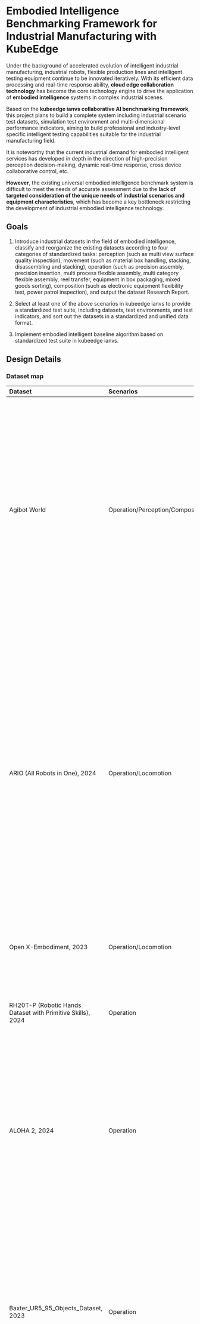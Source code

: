 # Embodied Intelligence Benchmarking Framework for Industrial Manufacturing with KubeEdge

Under the background of accelerated evolution of intelligent industrial manufacturing, industrial robots, flexible production lines and intelligent testing equipment continue 
to be innovated iteratively. With its efficient data processing and real-time response ability, **cloud edge collaboration technology** has become the core technology engine to
drive the application of **embodied intelligence** systems in complex industrial scenes.  

Based on the **kubeedge ianvs collaborative AI benchmarking framework**, this project plans to build a complete system including industrial scenario test datasets, simulation
test environment and multi-dimensional performance indicators, aiming to build professional and industry-level specific intelligent testing capabilities suitable for the 
industrial manufacturing field.  

It is noteworthy that the current industrial demand for embodied intelligent services has developed in depth in the direction of high-precision perception decision-making, 
dynamic real-time response, cross device collaborative control, etc.   

**However**, the existing universal embodied intelligence benchmark system is difficult to meet the needs of accurate assessment due to the **lack of targeted consideration of 
the unique needs of industrial scenarios and equipment characteristics**, which has become a key bottleneck restricting the development of industrial embodied intelligence technology.

## **Goals**

1. Introduce industrial datasets in the field of embodied intelligence, classify and reorganize the existing datasets according to four categories of standardized tasks: perception (such as multi view surface quality inspection), movement (such as material box handling, stacking, disassembling and stacking), operation (such as precision assembly, precision insertion, multi process flexible assembly, multi category flexible assembly, reel transfer, equipment in box packaging, mixed goods sorting), composition (such as electronic equipment flexibility test, power patrol inspection), and output the dataset Research Report.

2. Select at least one of the above scenarios in kubeedge ianvs to provide a standardized test suite, including datasets, test environments, and test indicators, and sort out the datasets in a standardized and unified data format.

3. Implement embodied intelligent baseline algorithm based on standardized test suite in kubeedge ianvs.

## **Design Details**

### **Dataset map**

| Dataset | Scenarios | Introduction | Link |
| :-----| :----- | :----- | :----: |
| Agibot World | Operation/Perception/Composite | The AgiBot World dataset was born from Zhiyuan's self built large-scale data collection factory and application experimental base, with a total space area of over 4000 square meters and containing more than 3000 real objects. On the one hand, it provides a venue for large-scale data training of robots, and on the other hand, it realistically replicates the five core scenarios of home, catering, industry, supermarkets, and office, fully covering the typical application needs of robots in production and life. | [Link](https://huggingface.co/datasets/agibot-world/AgiBotWorld-Alpha) |
| ARIO (All Robots in One), 2024 | Operation/Locomotion | ARIO is a comprehensive benchmark dataset designed to unify robot data across different implementation examples and task types. It covers over 20 real and simulated robot platforms, including tasks ranging from basic movements to complex tool usage and manipulation. Each robot is equipped with sensors such as RGB cameras, IMUs, and joint encoders, allowing agents to promote and transfer skills between platforms. In industrial environments where multiple robots must collaborate, such as wheeled bases for transporting parts and arms for performing assembly, ARIO's structure reflects the heterogeneity of these systems and the need for unified intelligence among them. | [Link](https://imaei.github.io/project_pages/ario/) |
| Open X-Embodiment, 2023 | Operation/Locomotion | 1 million fragments x 22 types of robots, covering 500+skills (including industrial sorting and assembly). | [Link](https://github.com/google-deepmind/open_x_embodiment) |
| RH20T-P (Robotic Hands Dataset with Primitive Skills), 2024 | Operation | For industries that focus on micro assembly or small part operations, such as gears, screws, and PCBs, RH20T-P provides valuable data for teaching robots precise and accurate interaction. | [Link](https://sites.google.com/view/rh20t-primitive/main) |
| ALOHA 2, 2024 | Operation | ALOHA 2 extends the original ALOHA dataset to include more complex dual arm coordination tasks. With improved physical realism and aligned RGB-D visual flow, it simulates tasks such as stacking, folding, and object alignment. This dataset captures the complexity of manual operation, which is crucial in many packaging and palletizing environments. | [Link](https://aloha-2.github.io/) |
| Baxter_UR5_95_Objects_Dataset, 2023 | Operation | This dataset includes RGB-D images of 95 industrial and household objects captured using Baxter and UR5 robotic arms. It has 3D grasping annotations, segmentation masks, and object poses. The inclusion of real robots and industrial like parts makes it particularly valuable to train and manipulate models under physical reality conditions.Its diversity and settings simulate the practical picking, component sorting, and mastery plan challenges often faced in warehouse automation systems. | [Link](https://tufts.app.box.com/s/t4apxhxtti6tlo9p875xtp823rhx1x9i) |
| YCB Object and Model Set | Operation | The YCB object and model set was created by the Yale Carnegie Mellon Berkeley collaboration to provide benchmark testing for robot operation, prosthetic design, and rehabilitation research. This dataset contains 73 everyday objects with different shapes, sizes, textures, weights, and rigidity, as well as some widely used operational tests. The dataset provides high-resolution RGBD scans, physical properties, and geometric models of objects, making it easy to integrate into operational and planning software platforms. In addition, the dataset also includes a series of standard task protocol frameworks and example protocols, as well as experimental implementations aimed at quantitatively evaluating various operational methods including planning, learning, mechanical design, control, and more. | [Link](http://rll.eecs.berkeley.edu/ycb/) |
| Human-Robot Collaboration Dataset | Operation/Locomotion | This synthetic dataset aims to simulate real data in industrial or service robot environments where humans and robots work side by side. | [Link](https://www.kaggle.com/datasets/adilshamim8/humanrobot-collaborative-work-dataset) |
| SmartAssemblySim-V2 | Operation | SmartAssemblySim-V2 is a conceptual subset of the BridgeData V2 dataset designed to simulate target condition robot operation tasks related to industrial manufacturing. The tasks include inserting parts, placing objects, and interacting with drawers, all supported by RGB videos, status data, and target commands. | [Link](https://rail.eecs.berkeley.edu/datasets/bridge_release/data/) |
| NEU Surface Defect Database | Perception | The NEU surface defect database is a widely used benchmark for evaluating surface defect classification in the steel industry. It includes 1800 grayscale images of hot-rolled steel strips, classified into six types of defects such as silver lines, inclusions, patches, rough surfaces, rolled oxide scales, and scratches. This dataset is compact and efficient, suitable for rapid prototyping and algorithm testing. It is commonly used to develop models in quality assurance systems, where rapid defect identification is crucial. | [Link](https://www.kaggle.com/datasets/kaustubhdikshit/neu-surface-defect-database/data) |
| ISDD - Industrial Surface Defect Detection Dataset | Perception | This dataset addresses the challenge of multi view defect detection in small industrial components such as nuts, gears, and screws. It is built on the MANTA dataset and provides five different perspectives of images for each object instance. | [Link](https://drive.google.com/drive/folders/12JERdTIy_3WWRyjP2gm040TDYnmRxrxy?usp=sharing) |
| Severstal: Steel Defect Detection | Perception | The Severstal dataset provides a large number of 12568 grayscale images of steel surfaces and detailed pixel level annotations for four types of defects. It is designed specifically for Kaggle competitions, promoting the development of advanced segmentation algorithms that can not only identify the presence of defects but also accurately locate them. Its well annotated structure makes it particularly suitable for training deep learning models used on automated steel inspection lines where spatial accuracy is crucial. | [Link](https://www.kaggle.com/c/severstal-steel-defect-detection) |
| BSData: Ball Screw Surface Defect Dataset | Perception | BSData is a domain specific dataset that focuses on inspecting key components in ball screw drives - CNC machine tools and automation equipment. This dataset contains over 21000 RGB images and detailed annotations of pitting defects, supporting supervised training of classification and detection models. It has been applied to evaluate how computer vision systems recognize local and subtle surface anomalies, providing valuable benchmarks for predictive maintenance systems in industrial environments. | [Link](https://github.com/2Obe/BSData) |
| Kolektor Surface-Defect Dataset | Perception | KolektorSDD and its subsequent SDD2 are datasets composed of high-resolution images of electric commutators. Each image is annotated to indicate the presence of surface defects such as scratches, dents, and contamination. These datasets are primarily used for binary and multi class classification, known for simulating real-world industrial constraints such as data imbalance and subtle defect patterns. They support research on rapid detection solutions that require high sensitivity to the minimum deviation of component surfaces. | [Link](https://www.vicos.si/Downloads/KolektorSDD) |
| Gear Inspection Dataset (GID) | Perception | GID contains grayscale images of industrial gears with defect labels. This dataset supports object detection and semantic segmentation tasks in industrial machine vision applications. It is particularly useful for training models aimed at real-time evaluation of gear quality, such as during online inspections on automotive or mechanical assembly lines. The focusing range of gears makes them an ideal choice for researching specific part defect detection in high-precision environments. | [Link](https://drive.google.com/file/d/1CZo-Ab5BXkTjV-b1-NIFzYMjfJQMl4nG/view?usp=share_link) |
| Real-IAD: Real-world Multi-View Industrial Anomaly Detection Dataset | Perception | Real IAD is a comprehensive benchmark designed to evaluate anomaly detection systems in real-world industrial environments. It includes 150000 high-resolution images of 30 different types of components, each taken from five different viewpoints. This dataset covers eight common types of defects, including cracks, dents, contamination, and misalignment. The design of Real IAD considers unsupervised anomaly detection, reflecting the challenges of high-throughput production lines where anomalies are rare but crucial for accurate identification. It supports research on anomaly localization, detection robustness, and multi view detection strategies, particularly suitable for quality assurance pipelines. | [Link](https://realiad4ad.github.io/Real-IAD/) |
| ISP-AD: Industrial Screen Printing Anomaly Detection Dataset | Perception | ISP-AD is a domain specific dataset for anomaly detection in screen printing processes. It includes examples of synthetic and real-world defects such as ink stains, missing prints, ghosting, and registration errors. The structure of this dataset supports classification and pixel segmentation, making it suitable for various industrial defect detection pipelines. Its main application scenarios include automatic visual inspection in the production of printed electronic products, labels, and packaging, ensuring consistent printing quality is crucial for product performance and brand. | [Link](https://paperswithcode.com/dataset/isp-ad) |
| MVTEC AD | Perception | The MVTec dataset contains 5354 high-resolution color images of different targets and texture types. It contains normal (i.e. defect free) images for training and abnormal images for testing. There are 70 different types of defects in anomalies, such as scratches, dents, contamination, and various structural changes. | [Link]( https://www.mvtec.com/company/research/datasets/mvtec-ad) |
| RoboMIND | Composite | This dataset contains 107000 real-world demonstration trajectories involving 96 unique objects across 479 different tasks.The RoboMIND dataset collects operational data from various robot platforms, including 52926 Franka Emika Panda single arm robot trajectories, 19152 "Tiangong" humanoid robot trajectories, 10629 AgileX Cobot Magic V2.0 dual arm robot trajectories, and 25170 UR-5e single arm robot trajectory data. | [Link](https://data.flopsera.com/data-detail/21181956226031626?type=open) |

### **ianvs**

The architectures and related concepts are shown in the below figure. The ianvs is designed to run within a single node. Critical components include  

&emsp;**Test Environment Manager:** the CRUD of test environments serving for global usage.  

&emsp;**Test Case Controller:** control the runtime behavior of test cases like instance generation and vanish.  

&emsp;&emsp;**Generation Assistant:** assist users to generate test cases based on certain rules or constraints, e.g., the range of parameters.  

&emsp;&emsp;**Simulation Controller:** control the simulation process of edge-cloud synergy AI, including the instance generation and vanishment of simulation containers.  

&emsp;**Story Manager:** the output management and presentation of the test case, e.g., leaderboards.

![Alt text](ianvs.png)

And currently, what I need to set up are the dataset in the Test Environment Manager section and the evaluation metrics section. At the same time, in the Test Case Controller 

section, use the Single task Learning Paradigm in Algorithm Paradigm to perform corresponding benchmark tests on the uploaded dataset.

### Construction of palletizing scenario

The real industrial scene palletizing video is as follows:


![Alt text](<Palletizing_real (2).png>)

[Link](https://easylink.cc/wuyk9c)

The video of simulating industrial palletizing scene in RoboDK is as follows:

![Alt text](Palletizing_sim.png)
[Link](https://easylink.cc/du8qn)


From the comparison of the above two videos, it can be found that there are still shortcomings in the details of simulation compared to real industrial scenes, but it can 

largely restore the real industrial palletizing scene.

**Industrial Scenario: Palletizing**

Palletizing is a key link in the industrial supply chain, connecting production and warehousing transportation. Its efficiency directly affects space utilization, logistics costs, and delivery speed, especially in industries such as food and medicine. Standardizing palletizing is the foundation for ensuring material safety. 

Robot simulation of palletizing has significantly improved compared to traditional manual/semi automated methods: 

&emsp;**1. Optimizing** paths through simulation rehearsals can increase efficiency by 3-5 times and can operate stably for 24 hours; 

&emsp;**2. Stacking** accuracy reaches ± 1mm, significantly reducing damage rate; 

&emsp;**3. Quickly** adapt to multiple types of materials, reduce production time by 80%, and better meet the needs of flexible production.

This scenario is built based on the RoboDK simulation environment, and an automated palletizing system is constructed that includes dual UR10 collaborative robots, conveyor belts, trays, and multi view virtual cameras. 

The dual UR10 robots (UR10 Base A and UR10 Base B) are responsible for palletizing tasks at different workstations, with conveyor belts (defined by motion logic based on frameworks such as ConveyorReference) serving as the workpiece transport carrier, pallets (PalletA and PalletB) used for storing and transferring workpieces, and multiple virtual phase machines (Camera 1-6) simulating visual inspection to achieve perception of workpiece position and posture, supporting precise robot operation.

![Alt text](palletizing.png)

**The overall process of Palletizing scenario**

![Alt text](flow_chart.png)

**Installation position of cameras in industrial scenarios**

The three most commonly used camera installations in industrial scenarios are:
 
&emsp;**1. Eye to hand** gantry for high-speed stacking of single depth regular boxes; 

&emsp;**2. Eye in hand** is used for flexible grasping of soft bags/irregular parts; 

&emsp;**3. The hybrid implementation** of large field of view coarse positioning and end precision correction, balancing high speed and accuracy, has been validated on large-scale production lines.

In our palletizing simulation scenario, the camera is a virtually simulated implementation belonging to the **Eye-in-Hand camera** installation scheme. It relies on the absolute pose of the fixed target point `target_conv` in the scene as a static reference frame, and simulates detection by calculating the pose deviation of workpieces relative to this fixed reference frame. Independent of dynamic adjustments to the robot arm's pose for viewing angles, its detection logic is based on static coordinate system transformations, which is equivalent to a physical setup where the camera is fixedly installed (e.g., above the conveyor belt or on a gantry). This configuration achieves high-speed positioning and palletizing of regular boxes, and is widely used in industrial high-speed palletizing scenarios for single-depth regular boxes, meeting accuracy requirements (±1mm) and supporting high-cycle operations (such as 200-300 cycles per hour).

**Algorithm**

|Target/Object | Input Data | Common Industrial Algorithms|
| ----- | -------------- | --------------------- |
|Box positioning | 2D RGB/3D point cloud | YOLOv8 seg+3D minimum bounding box|
|Pose estimation | 3D point cloud | ICP registration/Pose CNN|
|Grasping point | Box posture+fixture geometry | GrasspNet/torque balance|
|Joint denoising | Joint angle time series | Kalman filtering|
|Trajectory optimization | Joint angle | RRT*/TOPP|
|Abnormal detection | Joint angle+torque | LSTM/One Class SVM|

**YOLOv8-seg+3D minimum bounding box** is used for box positioning, **GraspNet** is used for grasping, **Kalman filter** is used for joint noise, **RRT*** is used for paths, and **LSTM** is used for anomalies.

**YOLOv8** is the latest version of the YOLO (You Only Look Once) series object detection algorithm, which has improved both speed and accuracy. YOLOv8 introduces a new network structure and optimization strategy that supports multi-scale feature fusion and more efficient anchor management to improve detection performance. In addition, it enhances the detection capability for small targets and provides more flexible model deployment options, suitable for various real-time object detection scenarios.

In this project, we use YOLOv8 to perform object detection on the images captured by the camera.

<<<<<<< HEAD
<<<<<<< HEAD
<<<<<<< HEAD
![Alt text](YOLOv8.png)

=======
>>>>>>> 2b21cf7 (修改了palletizing.md,加入了YOLOv8.png,Palletizing_real.png,Palletizing_simulation.png)
=======
![Alt text](YOLOv8.png)

>>>>>>> 2b1fdc9 (修改了palletizing.md)
The image captured by the camera is roughly as shown in the following picture:

![Alt text](camera_capture.png)

<<<<<<< HEAD
<<<<<<< HEAD
<<<<<<< HEAD
=======
>>>>>>> b964412 (增加了camera_capture.png和修改了palletizing.md)
=======
>>>>>>> 2b21cf7 (修改了palletizing.md,加入了YOLOv8.png,Palletizing_real.png,Palletizing_simulation.png)
=======
=======
>>>>>>> 16c973c (修改了palletizing.md)
Robot arm joint information and TCP pose information in CSV format:
```
# Robot State @ 2025-08-14 10:49:19

┌───────────────────────────────┐
│ Joints (degrees)              │
│ ┌─────┬───────┐               │
│ │ J1  │ -8.247│  Base rotation│
│ │ J2  │ -99.686│ Shoulder      │
│ │ J3  │ 80.867 │ Elbow         │
│ │ J4  │ -71.181│ Wrist 1       │
│ │ J5  │ -90.0  │ Wrist 2       │
│ │ J6  │ -8.247 │ Wrist 3       │
│ └─────┴───────┘               │
├───────────────────────────────┤
│ TCP Pose (mm / degrees)       │
│ ┌───────┬───────────┐         │
│ │ X     │ 309.964   │ mm      │
│ │ Y     │ 1839.792  │ mm      │
│ │ Z     │ 579.970   │ mm      │
│ │ Rx    │ -180.0    │ deg     │
│ │ Ry    │ -1.12E-05 │ deg     │
│ │ Rz    │ -1.00E-05 │ deg     │
│ └───────┴───────────┘         │
└───────────────────────────────┘
```

<<<<<<< HEAD
>>>>>>> 892fb24 (合并修改palletizing.md和yolov8.png)
=======
>>>>>>> 16c973c (修改了palletizing.md)
The ultimate dataset form:

```yaml
palletizing_dataset/
├─ camera.png
└─ robot_motion_information.json/csv(optional)
```

Due to RoboDK's output format being more inclined towards "raw data records within the scene", while Ianvs requires "standardized, structured, and correlatable test data", there is a high probability of differences between the two native formats. Therefore, it is necessary to convert or adapt the data format according to Ianvs' specifications to ensure that the data is correctly parsed and used for algorithm testing.

For the motion information of the robot and the image information of the camera obtained later, we can use the algorithm in the above table to further process them.

**Directory Structure: (examples/Palletizing)**
```yaml
Palletizing
└── singletask_learning_bench
    ├── benchmarkingjob.yaml
    ├── testalgorithms
    │   ├── basemodel.py
    │   ├── algorithm.yaml
    └── testenv
        ├── metric.py
        └── testenv.yaml
```

In this project, the selected metric is probably accuracy.

### **Single Task Learning**

Single task learning is a traditional learning pooling all data together to train a single model. It typically includes a specialist model laser-focused on a single task and requires large amounts of task-specific labeled data, which is not always available on early stage of a distributed synergy AI project.  

As shown in the following figure, the single task learning works as procedures below:  

&emsp;1.Developer implements and deploys the application based on single task learning.  

&emsp;2.The application runs and launches single task learning.  

&emsp;3.The application uploads samples to the cloud.  

&emsp;4.Labeling service labels the uploaded samples.  

&emsp;5.Training learns the samples to generate a new model.  

&emsp;6.The system updates the model on the edge.  

&emsp;7.The model conducts inference given test samples where the inference result is send to the application which ends the process.  

![Alt text](Single_Task_Learning.png)
    
The specific implementation of Palletizing single task learning algorithm in `algorithm.yaml`.

The URL address of the algorithm is filled in the configuration file `benchmarkingjob.yaml` .

## **Road Map**

**1.** **From July to Mid-August**, conduct research on the currently available embodied intelligent datasets and output corresponding reports. At the same time, continue to follow up and improve the proposal. Besides, learn to use the pybullet platform, build the scene of Palletizing on the pybullet platform.  

**2.** **From Mid-August to Mid-September**, obtain the corresponding dataset. The test environment and test indicators were built in kubeedge ianvs, and the datasets were sorted out in a standardized and unified data format. At the same time, the specific intelligent baseline algorithm was implemented in kubeedge ianvs based on the standardized test suite.  

**3.** **From Mid-September to End of September**, summarize the previous two stages, think about what can be further improved or supplemented, and output the corresponding documents. If time and energy allow, consider carrying out standardized test suite in agibot world and Genie SIM, a smart metadata simulation platform, including indicators and examples.

## **Reference**

*1.Shenzhen Hengzhi Image Technology Co., Ltd A fixed bracket for industrial cameras: CN202021042021.7 [P]. January 8, 2021.*

*2.L Wang, H S Min. Dual Quaternion Hand eye Calibration Algorithm Based on LMI Optimization [J]. Machine Tool and Hydraulic, 2021, 49 (21): 8-14. DOI: 10.3969/j.issn.1001-3881.2021.002.*

*3.J C Guo, Z M Zhu, Y F Yu, etc. Research and Application of Laser Structured Light Vision Sensing Technology in Welding Field [J]. China Laser, 2017, 44 (12): 1-10. DOI: 10.3788/CJL201744.1200001.*
